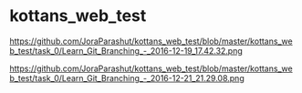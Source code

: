 # kottans_web_test

https://github.com/JoraParashut/kottans_web_test/blob/master/kottans_web_test/task_0/Learn_Git_Branching_-_2016-12-19_17.42.32.png


https://github.com/JoraParashut/kottans_web_test/blob/master/kottans_web_test/task_0/Learn_Git_Branching_-_2016-12-21_21.29.08.png
